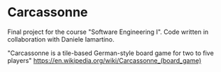 # Carcassonne

Final project for the course "Software Engineering I".
Code written in collaboration with Daniele Iamartino.

"Carcassonne is a tile-based German-style board game for two to five players"
https://en.wikipedia.org/wiki/Carcassonne_(board_game)
